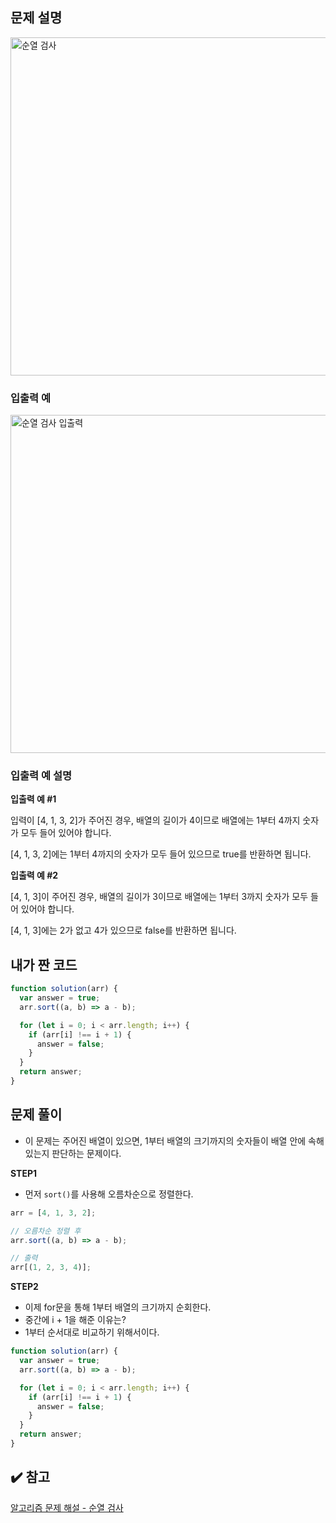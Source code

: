 ## 문제 설명

<img width="541" alt="순열 검사" src="https://user-images.githubusercontent.com/47416686/123198566-49c3c500-d4e8-11eb-9b8c-9cc3ffe6e229.png">

### 입출력 예

<img width="541" alt="순열 검사 입출력" src="https://user-images.githubusercontent.com/47416686/123198561-492b2e80-d4e8-11eb-9191-9b323b73d5fc.png">

### 입출력 예 설명

**입출력 예 #1**

입력이 [4, 1, 3, 2]가 주어진 경우, 배열의 길이가 4이므로 배열에는 1부터 4까지 숫자가 모두 들어 있어야 합니다.

[4, 1, 3, 2]에는 1부터 4까지의 숫자가 모두 들어 있으므로 true를 반환하면 됩니다.

**입출력 예 #2**

[4, 1, 3]이 주어진 경우, 배열의 길이가 3이므로 배열에는 1부터 3까지 숫자가 모두 들어 있어야 합니다.

[4, 1, 3]에는 2가 없고 4가 있으므로 false를 반환하면 됩니다.

## 내가 짠 코드

```jsx
function solution(arr) {
  var answer = true;
  arr.sort((a, b) => a - b);

  for (let i = 0; i < arr.length; i++) {
    if (arr[i] !== i + 1) {
      answer = false;
    }
  }
  return answer;
}
```

## 문제 풀이

- 이 문제는 주어진 배열이 있으면, 1부터 배열의 크기까지의 숫자들이 배열 안에 속해있는지 판단하는 문제이다.

**STEP1**

- 먼저 `sort()`를 사용해 오름차순으로 정렬한다.

```jsx
arr = [4, 1, 3, 2];

// 오름차순 정렬 후
arr.sort((a, b) => a - b);

// 출력
arr[(1, 2, 3, 4)];
```

**STEP2**

- 이제 for문을 통해 1부터 배열의 크기까지 순회한다.
- 중간에 i + 1을 해준 이유는?
- 1부터 순서대로 비교하기 위해서이다.

```jsx
function solution(arr) {
  var answer = true;
  arr.sort((a, b) => a - b);

  for (let i = 0; i < arr.length; i++) {
    if (arr[i] !== i + 1) {
      answer = false;
    }
  }
  return answer;
}
```

## ✔️ 참고

[알고리즘 문제 해설 - 순열 검사](https://programmers.co.kr/learn/courses/18/lessons/1877)
